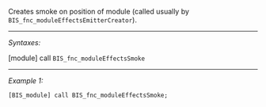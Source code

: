 Creates smoke on position of module (called usually by `BIS_fnc_moduleEffectsEmitterCreator`).


---
*Syntaxes:*

[module] call `BIS_fnc_moduleEffectsSmoke`

---
*Example 1:*

```sqf
[BIS_module] call BIS_fnc_moduleEffectsSmoke;
```
